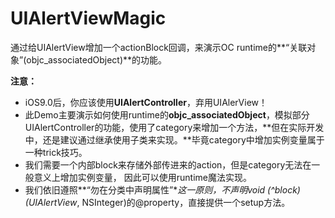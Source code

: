 # UIAlertViewMagic
通过给UIAlertView增加一个actionBlock回调，来演示OC runtime的**“关联对象”(objc_associatedObject)**的功能。  

**注意：**

* iOS9.0后，你应该使用**UIAlertController**，弃用UIAlerView！
* 此Demo主要演示如何使用runtime的**objc_associatedObject**，模拟部分UIAlertController的功能，使用了category来增加一个方法，**但在实际开发中，还是建议通过继承使用子类来实现。**毕竟category中增加实例变量属于一种trick技巧。
* 我们需要一个内部block来存储外部传进来的action，但是category无法在一般意义上增加实例变量， 因此可以使用runtime魔法实现。 
* 我们依旧遵照**“勿在分类中声明属性”**这一原则，不声明void (^block)(UIAlertView*, NSInteger)的@property，直接提供一个setup方法。

